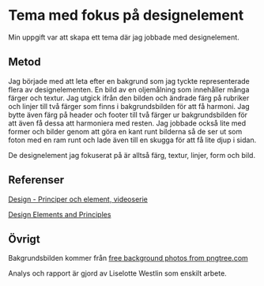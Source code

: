 Tema med fokus på designelement
=======================

Min uppgift var att skapa ett tema där jag jobbade med designelement.

Metod
-----------------------

Jag började med att leta efter en bakgrund som jag tyckte representerade flera av designelementen. En bild av en oljemålning som innehåller många färger och textur. Jag utgick ifrån den bilden och ändrade färg på rubriker och linjer till två färger som finns i bakgrundsbilden för att få harmoni. Jag bytte även färg på header och footer till två färger ur bakgrundsbilden för att även få dessa att harmoniera med resten. Jag jobbade också lite med former och bilder genom att göra en kant runt bilderna så de ser ut som foton med en ram runt och lade även till en skugga för att få lite djup i sidan.

De designelement jag fokuserat på är alltså färg, textur, linjer, form och bild.


Referenser
-----------------------

[Design - Principer och element, videoserie](https://www.youtube.com/playlist?list=PLKtP9l5q3ce-oz7aoBkk-oEn4xzGbtqxU)

[Design Elements and Principles](https://www.canva.com/learn/design-elements-principles/)

Övrigt
-----------------------

Bakgrundsbilden kommer från [free background photos from pngtree.com](https://pngtree.com/free-backgrounds)


Analys och rapport är gjord av Liselotte Westlin som enskilt arbete.
